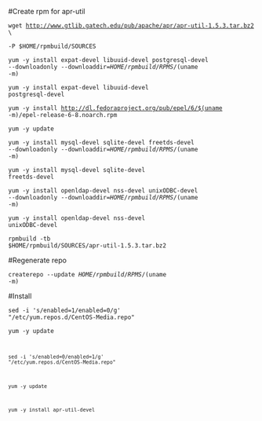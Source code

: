 #Create rpm for apr-util

<code>wget http://www.gtlib.gatech.edu/pub/apache/apr/apr-util-1.5.3.tar.bz2 \ </code>

<code>-P $HOME/rpmbuild/SOURCES</code>

<code>yum -y install expat-devel libuuid-devel postgresql-devel --downloadonly --downloaddir=$HOME/rpmbuild/RPMS/$(uname -m)</code>

<code>yum -y install expat-devel libuuid-devel postgresql-devel</code>

<code>yum -y install http://dl.fedoraproject.org/pub/epel/6/$(uname -m)/epel-release-6-8.noarch.rpm</code>

<code>yum -y update</code>

<code>yum -y install mysql-devel sqlite-devel freetds-devel --downloadonly --downloaddir=$HOME/rpmbuild/RPMS/$(uname -m)</code>

<code>yum -y install mysql-devel sqlite-devel freetds-devel</code>

<code>yum -y install openldap-devel nss-devel unixODBC-devel --downloadonly --downloaddir=$HOME/rpmbuild/RPMS/$(uname -m)</code>

<code>yum -y install openldap-devel nss-devel unixODBC-devel</code>

<code>rpmbuild -tb $HOME/rpmbuild/SOURCES/apr-util-1.5.3.tar.bz2</code>

#Regenerate repo

<code>createrepo --update $HOME/rpmbuild/RPMS/$(uname -m)</code>

#Install

<code>sed -i 's/enabled=1/enabled=0/g' "/etc/yum.repos.d/CentOS-Media.repo"</code>

<code>yum -y update</centos>

<code>sed -i 's/enabled=0/enabled=1/g' "/etc/yum.repos.d/CentOS-Media.repo"</code>

<code>yum -y update</code>

<code>yum -y install apr-util-devel</code>
